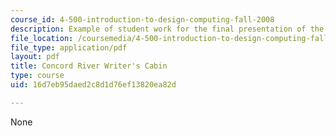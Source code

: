 ```yaml
---
course_id: 4-500-introduction-to-design-computing-fall-2008
description: Example of student work for the final presentation of the course.
file_location: /coursemedia/4-500-introduction-to-design-computing-fall-2008/16d7eb95daed2c8d1d76ef13820ea82d_final_2.pdf
file_type: application/pdf
layout: pdf
title: Concord River Writer's Cabin
type: course
uid: 16d7eb95daed2c8d1d76ef13820ea82d

---
```

None